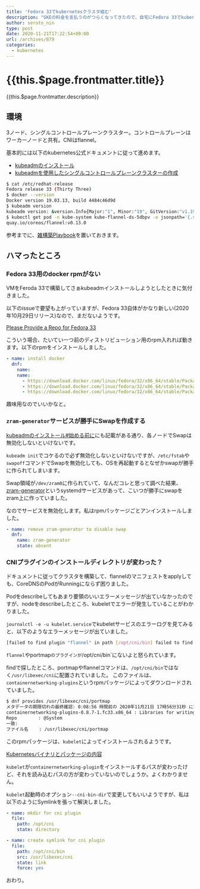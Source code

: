 ```yaml
---
title: 'Fedora 33でkubernetesクラスタ組む'
description: "GKEの料金を支払うのがつらくなってきたので、自宅にFedora 33でkubernetesクラスタを組んだときのメモ。"
author: seroto_nin
type: post
date: 2020-11-21T17:22:54+09:00
url: /archives/879
categories:
  - kubernetes
---
```


# {{this.$page.frontmatter.title}}

<Date/><ShowCategoriesOfPost/>

{{this.$page.frontmatter.description}}

<!--more-->

## 環境

3ノード、シングルコントロールプレーンクラスター。コントロールプレーンはワーカーノードと共有。CNIはflannel。

基本的には以下のkubernetes公式ドキュメントに従って進めます。
* [kubeadmのインストール](https://kubernetes.io/ja/docs/setup/production-environment/tools/kubeadm/install-kubeadm/)
* [kubeadmを使用したシングルコントロールプレーンクラスターの作成](https://kubernetes.io/ja/docs/setup/production-environment/tools/kubeadm/create-cluster-kubeadm/)

```sh
$ cat /etc/redhat-release
Fedora release 33 (Thirty Three)
$ docker --version
Docker version 19.03.13, build 4484c46d9d
$ kubeadm version
kubeadm version: &version.Info{Major:"1", Minor:"19", GitVersion:"v1.19.3", GitCommit:"1e11e4a2108024935ecfcb2912226cedeafd99df", GitTreeState:"clean", BuildDate:"2020-10-14T12:47:53Z", GoVersion:"go1.15.2", Compiler:"gc", Platform:"linux/amd64"}
$ kubectl get pod -n kube-system kube-flannel-ds-5dbpv -o jsonpath='{.status.containerStatuses[0].image}'
quay.io/coreos/flannel:v0.13.0
```

参考までに、[雑構築Playbook](https://github.com/uda-cha/playbooks/blob/master/k8s.yml)を置いておきます。

## ハマったところ

### Fedora 33用のdocker rpmがない

VMをFeroda 33で構築してさぁkubeadmインストールしようとしたときに気付きました。

以下のissueで要望も上がっていますが、Fedora 33自体がかなり新しい(2020年10月29日リリース)なので、まだないようです。

[Please Provide a Repo for Fedora 33](https://github.com/docker/for-linux/issues/1114)

こういう場合、たいてい一つ前のディストリビューション用のrpm入れれば動きます。以下のrpmをインストールしました。

```yml
- name: install docker
  dnf:
    name:
    name:
      - https://download.docker.com/linux/fedora/32/x86_64/stable/Packages/containerd.io-1.3.7-3.1.fc32.x86_64.rpm
      - https://download.docker.com/linux/fedora/32/x86_64/stable/Packages/docker-ce-19.03.13-3.fc32.x86_64.rpm
      - https://download.docker.com/linux/fedora/32/x86_64/stable/Packages/docker-ce-cli-19.03.13-3.fc32.x86_64.rpm
```

趣味用なのでいいかなと。

### `zram-generator`サービスが勝手にSwapを作成する

[kubeadmのインストール#始める前に](https://kubernetes.io/ja/docs/setup/production-environment/tools/kubeadm/install-kubeadm/#%E5%A7%8B%E3%82%81%E3%82%8B%E5%89%8D%E3%81%AB)にも記載がある通り、各ノードでSwapは無効化しないといけないです。

`kubeadm init`でコケるので必ず無効化しないといけないですが、`/etc/fstab`や`swapoff`コマンドでSwapを無効化しても、OSを再起動するとなぜかswapが勝手に作られてしまいます。

Swap領域が`/dev/zram0`に作られていて、なんだコレと思って調べた結果、[zram-generator](https://github.com/systemd/zram-generator)というsystemdサービスがあって、こいつが勝手にswapをzram上に作っていました。

なのでサービスを無効化します。私はrpmパッケージごとアンインストールしました。

```yml
- name: remove zram-generator to disable swap
  dnf:
    name: zram-generator
    state: absent
```

### CNIプラグインのインストールディレクトリが変わった？

ドキュメントに従ってクラスタを構築して、flannelのマニフェストをapplyしても、CoreDNSのPodがRunningにならず困りました。

Podをdescribeしてもあまり要領のいいエラーメッセージが出ていなかったのですが、nodeをdescribeしたところ、kubeletでエラーが発生していることがわかりました。

`journalctl -e -u kubelet.service`でkubeletサービスのエラーログを見てみると、以下のようなエラーメッセージが出ていました。

```sh
[failed to find plugin "flannel" in path [/opt/cni/bin] failed to find plugin "portmap" in path [/opt/cni/bin]
```

`flannel`やportmap`のプラグインが`/opt/cni/bin`にないよと怒られています。

findで探したところ、portmapやflannelコマンドは、`/opt/cni/bin`ではなく`/usr/libexec/cni`に配置されていました。
このファイルは、`containernetworking-plugins`というrpmパッケージによってダウンロードされていました。

```sh
$ dnf provides /usr/libexec/cni/portmap
メタデータの期限切れの最終確認: 0:08:56 時間前の 2020年11月21日 17時56分31秒 に実施しました。
containernetworking-plugins-0.8.7-1.fc33.x86_64 : Libraries for writing CNI plugin
Repo        : @System
一致:
ファイル名    : /usr/libexec/cni/portmap
```

このrpmパッケージは、`kubelet`によってインストールされるようです。

[Kubernetesバイナリとパッケージの内容](https://kubernetes.io/ja/docs/setup/production-environment/tools/kubeadm/kubelet-integration/#kubernetes%E3%83%90%E3%82%A4%E3%83%8A%E3%83%AA%E3%81%A8%E3%83%91%E3%83%83%E3%82%B1%E3%83%BC%E3%82%B8%E3%81%AE%E5%86%85%E5%AE%B9)

`kubelet`が`containernetworking-plugin`をインストールするパスが変わったけど、それを読み込むパスの方が変わっていないのでしょうか。よくわかりません。

`kubelet`起動時のオプション`--cni-bin-dir`で変更してもいいようですが、私は以下のようにSymlinkを張って解決しました。

```yml
- name: mkdir for cni plugin
  file:
    path: /opt/cni
    state: directory

- name: create symlink for cni plugin
  file:
    path: /opt/cni/bin
    src: /usr/libexec/cni
    state: link
    force: yes
 ```

おわり。
